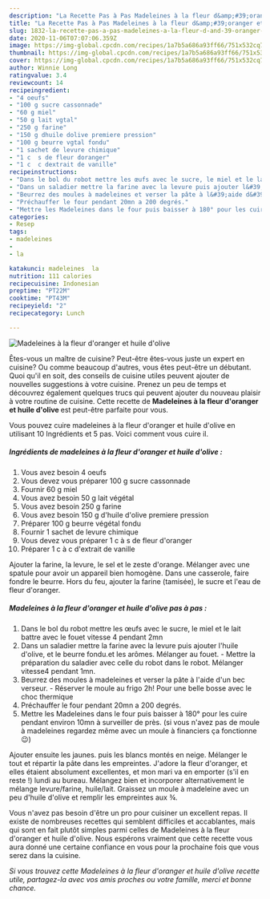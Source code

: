 ```yaml
---
description: "La Recette Pas à Pas Madeleines à la fleur d&amp;#39;oranger et huile d&amp;#39;olive"
title: "La Recette Pas à Pas Madeleines à la fleur d&amp;#39;oranger et huile d&amp;#39;olive"
slug: 1832-la-recette-pas-a-pas-madeleines-a-la-fleur-d-and-39-oranger-et-huile-d-and-39-olive
date: 2020-11-06T07:07:06.359Z
image: https://img-global.cpcdn.com/recipes/1a7b5a686a93ff66/751x532cq70/madeleines-a-la-fleur-doranger-et-huile-dolive-photo-principale-de-la-recette.jpg
thumbnail: https://img-global.cpcdn.com/recipes/1a7b5a686a93ff66/751x532cq70/madeleines-a-la-fleur-doranger-et-huile-dolive-photo-principale-de-la-recette.jpg
cover: https://img-global.cpcdn.com/recipes/1a7b5a686a93ff66/751x532cq70/madeleines-a-la-fleur-doranger-et-huile-dolive-photo-principale-de-la-recette.jpg
author: Winnie Long
ratingvalue: 3.4
reviewcount: 14
recipeingredient:
- "4 oeufs"
- "100 g sucre cassonnade"
- "60 g miel"
- "50 g lait vgtal"
- "250 g farine"
- "150 g dhuile dolive premiere pression"
- "100 g beurre vgtal fondu"
- "1 sachet de levure chimique"
- "1 c  s de fleur doranger"
- "1 c  c dextrait de vanille"
recipeinstructions:
- "Dans le bol du robot mettre les œufs avec le sucre, le miel et le lait battre avec le fouet vitesse 4 pendant 2mn"
- "Dans un saladier mettre la farine avec la levure puis ajouter l&#39;huile d&#39;olive, et le beurre fondu.et les arômes. Mélanger au fouet. Mettre la préparation du saladier avec celle du robot dans le robot. Mélanger vitesse4 pendant 1mn."
- "Beurrez des moules à madeleines et verser la pâte à l&#39;aide d&#39;un bec verseur. Réserver le moule au frigo 2h! Pour une belle bosse avec le choc thermique"
- "Préchauffer le four pendant 20mn a 200 degrés."
- "Mettre les Madeleines dans le four puis baisser à 180° pour les cuire pendant environ 10mn à surveiller de près. (si vous n&#39;avez pas de moule à madeleines regardez même avec un moule à financiers ça fonctionne😉)"
categories:
- Resep
tags:
- madeleines
- 
- la

katakunci: madeleines  la 
nutrition: 111 calories
recipecuisine: Indonesian
preptime: "PT22M"
cooktime: "PT43M"
recipeyield: "2"
recipecategory: Lunch

---
```



![Madeleines à la fleur d&#39;oranger et huile d&#39;olive](https://img-global.cpcdn.com/recipes/1a7b5a686a93ff66/751x532cq70/madeleines-a-la-fleur-doranger-et-huile-dolive-photo-principale-de-la-recette.jpg)

Êtes-vous un maître de cuisine? Peut-être êtes-vous juste un expert en cuisine? Ou comme beaucoup d'autres, vous êtes peut-être un débutant. Quoi qu'il en soit, des conseils de cuisine utiles peuvent ajouter de nouvelles suggestions à votre cuisine. Prenez un peu de temps et découvrez également quelques trucs qui peuvent ajouter du nouveau plaisir à votre routine de cuisine. Cette recette de <strong> Madeleines à la fleur d&#39;oranger et huile d&#39;olive </strong> est peut-être parfaite pour vous.

<!--inarticleads1-->

Vous pouvez cuire madeleines à la fleur d&#39;oranger et huile d&#39;olive en utilisant 10 Ingrédients et 5 pas. Voici comment vous cuire il.

##### Ingrédients de madeleines à la fleur d&#39;oranger et huile d&#39;olive :

1. Vous avez besoin 4 oeufs
1. Vous devez vous préparer 100 g sucre cassonnade
1. Fournir 60 g miel
1. Vous avez besoin 50 g lait végétal
1. Vous avez besoin 250 g farine
1. Vous avez besoin 150 g d&#39;huile d&#39;olive premiere pression
1. Préparer 100 g beurre végétal fondu
1. Fournir 1 sachet de levure chimique
1. Vous devez vous préparer 1 c à s de fleur d&#39;oranger
1. Préparer 1 c à c d&#39;extrait de vanille


Ajouter la farine, la levure, le sel et le zeste d&#39;orange. Mélanger avec une spatule pour avoir un appareil bien homogène. Dans une casserole, faire fondre le beurre. Hors du feu, ajouter la farine (tamisée), le sucre et l&#39;eau de fleur d&#39;oranger. 

<!--inarticleads2-->

##### Madeleines à la fleur d&#39;oranger et huile d&#39;olive pas à pas :

1. Dans le bol du robot mettre les œufs avec le sucre, le miel et le lait battre avec le fouet vitesse 4 pendant 2mn
1. Dans un saladier mettre la farine avec la levure puis ajouter l&#39;huile d&#39;olive, et le beurre fondu.et les arômes. Mélanger au fouet. - Mettre la préparation du saladier avec celle du robot dans le robot. Mélanger vitesse4 pendant 1mn.
1. Beurrez des moules à madeleines et verser la pâte à l&#39;aide d&#39;un bec verseur. - Réserver le moule au frigo 2h! Pour une belle bosse avec le choc thermique
1. Préchauffer le four pendant 20mn a 200 degrés.
1. Mettre les Madeleines dans le four puis baisser à 180° pour les cuire pendant environ 10mn à surveiller de près. (si vous n&#39;avez pas de moule à madeleines regardez même avec un moule à financiers ça fonctionne😉)


Ajouter ensuite les jaunes. puis les blancs montés en neige. Mélanger le tout et répartir la pâte dans les empreintes. J&#39;adore la fleur d&#39;oranger, et elles étaient absolument excellentes, et mon mari va en emporter (s&#39;il en reste !) lundi au bureau. Mélangez bien et incorporer alternativement le mélange levure/farine, huile/lait. Graissez un moule à madeleine avec un peu d&#39;huile d&#39;olive et remplir les empreintes aux ¾. 

<!--inarticleads1-->

<p>
Vous n'avez pas besoin d'être un pro pour cuisiner un excellent repas. Il existe de nombreuses recettes qui semblent difficiles et accablantes, mais qui sont en fait plutôt simples parmi celles de Madeleines à la fleur d&#39;oranger et huile d&#39;olive. Nous espérons vraiment que cette recette vous aura donné une certaine confiance en vous pour la prochaine fois que vous serez dans la cuisine.
</p>

<p>
<i>Si vous trouvez cette Madeleines à la fleur d&#39;oranger et huile d&#39;olive recette utile, partagez-la avec vos amis proches ou votre famille, merci et bonne chance.</i>
</p>
